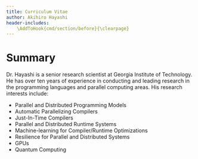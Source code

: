 ```yaml
---
title: Curriculum Vitae
author: Akihiro Hayashi
header-includes:
    \AddToHook{cmd/section/before}{\clearpage}
---
```


Summary
=======

Dr. Hayashi is a senior research scientist at Georgia Institute of Technology. He has over ten years of experience in conducting and leading research in the programming languages and parallel computing areas. His research interests include:

- Parallel and Distributed Programming Models
- Automatic Parallelizing Compilers
- Just-In-Time Compilers
- Parallel and Distributed Runtime Systems
- Machine-learning for Compiler/Runtime Optimizations
- Resilience for Parallel and Distributed Systems
- GPUs
- Quantum Computing